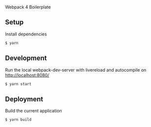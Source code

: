 Webpack 4 Boilerplate

## Setup
Install dependencies
```sh
$ yarn
```

## Development
Run the local webpack-dev-server with livereload and autocompile on [http://localhost:8080/](http://localhost:8080/)
```sh
$ yarn start
```
## Deployment
Build the current application
```sh
$ yarn build
```

